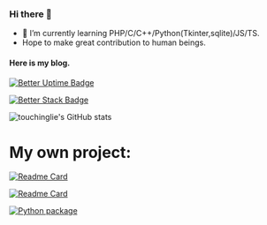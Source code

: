 ### Hi there 👋

- 🌱 I’m currently learning PHP/C/C++/Python(Tkinter,sqlite)/JS/TS.
- Hope to make great contribution to human beings.

#### Here is my blog.

[![Better Uptime Badge](https://betteruptime.com/status-badges/v1/monitor/esyi.svg)](https://dowblog.rr.nu/)

[![Better Stack Badge](https://uptime.betterstack.com/status-badges/v1/monitor/1kght.svg)](https://dowtyblog.rf.gd/)

![touchinglie's GitHub stats](https://github-readme-stats.vercel.app/api?username=touchinglie&show_icons=true&theme=tokyonight)

# My own project:

[![Readme Card](https://github-readme-stats.vercel.app/api/pin/?username=touchinglie&repo=FastestStreamDet)](https://github.com/touchinglie/FastestStreamDet)

[![Readme Card](https://github-readme-stats.vercel.app/api/pin/?username=touchinglie&repo=SnakeGame)](https://github.com/touchinglie/SnakeGame)

[![Python package](https://github.com/touchinglie/FastestStreamDet/actions/workflows/python-package.yml/badge.svg?branch=main)](https://github.com/touchinglie/FastestStreamDet/actions/workflows/python-package.yml)


<!--
**touchinglie/touchinglie** is a ✨ _special_ ✨ repository because its `README.md` (this file) appears on your GitHub profile.

Here are some ideas to get you started:

- 🔭 I’m currently working on ...
- 🌱 I’m currently learning ...
- 👯 I’m looking to collaborate on ...
- 🤔 I’m looking for help with ...
- 💬 Ask me about ...
- 📫 How to reach me: ...
- 😄 Pronouns: ...
- ⚡ Fun fact: ...
-->
